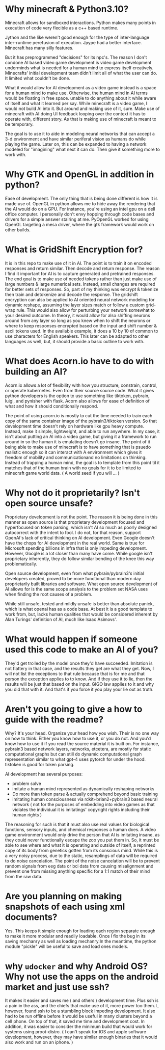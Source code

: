 # Why minecraft & Python3.10?

Minecraft allows for sandboxed interactions. Python makes many points in execution of code very flecible as a c++ based runtime. 

Jython and the like weren't good enough for the type of inter-language inter-runtime perefusion of execution. Jpype had a better interface. Minecraft has many silly features.

But it has preprogrammed "decisions" for its npc's. The reason I don't condone AI based video game development is video game development underminds what is needed for a human mind 
 to express itself creatively. Minecrafts' initial development team didn't limit all of what the user can do. It limited what couldn't be done. 

What it would allow for AI development as a video game instead is a space for a human mind to make use. Otherwise, the human mind in AI terms would be floating in free space.
 unable to do anything about it while aware of itself and what it learned per say. While minecraft is a video game, I would not build AI into it. But around and making use of it,
 sure. Make use of minecraft with AI doing UI feedback looping over the context it has to operate with, different story. As that is making use of minecraft is meant to be temporary.

The goal is to use it to aide in modeling neural networks that can accept a 3-d environment and have similar periferal vision as humans do while playing the game. Later on, this can
 be expanded to having a network modeled for "imagining" what next it can do. Then give it something more to work with.


# Why GTK and OpenGL in addition in python?

Ease of development. The only thing that is being done different is how it is made use of. OpenGL in python allows me to hide away the rendering that the AI would do on a GPU.
 For instance, you're using an intel gpu on a dell office computer. I personally don't envy hopping through code bases and drivers for a simple answer stairing at me.
 PyOpenGL worked for using OpenGL targeting a mesa driver, where the gtk framework would work on other builds. 

# What is GridShift Encryption for?

It is in this repo to make use of it in AI. The point is to train it on encoded responses and return similar. Then decode and return response. The reason I find it important for AI
 is to capture generated and pretrained responses. The end goal is to make use of needed tokens rather than just make use of large numbers & large numerical sets. Instead, small
 changes are required for better sets of responses. So, part of my thinking was encrypt & tokenize then train and detokenize and decode the response. The gridshift encryption 
 can also be applied to AI oriented neural network modeling for dynamic reshape, assuming the layer sizes match or follow a custom grid-wrap rule. This would also allow for perturbing your network somewhat to your desired outcome. In theory, it would allow for also shifting neurons around from any layer so long as you knew when to shift the neurons or where to keep responses encrypted based on the input and shift number & ascii tokens used. In the available example, it does a 10 by 10 of common to use characters for English speakers. This later can be adapted to other languages as well, but, it should provide a basic outline to work with.

# What does Acorn.io have to do with building an AI?

Acorn.io allows a lot of flexibility with how you structure, constrain, control, or operate kubernetes. Even from their source source code. What it gives python developers is the 
 option to use something like tiktoken, pybrain, luigi, and pynisher with flask. Acorn also allows for ease of definition of what and how it should conditionally respond.

The point of using acorn.io is mostly to cut the time needed to train each copy of the same container image of the pybrain3/tiktoken version. So that development time doesn't rely 
 on hardware like gpu heavy compute. Instead, make it simple, lightweight, and able to run anywhere. In my case, it isn't about putting an AI into a video game, but giving it a 
 framework to run around in so the human it is emulating doesn't go insane. The point of it being able to make use of minecraft is to have something that is psuedo realistic
 enough so it can interact with A environment which gives it freedom of mobility and communicationand no limitations on thinking. Instead of trapping a human mind, the goal is to
 template from this point til it matches that of the human brain with no goals for it to be limited to minecraft game world data. ( A world seed if you will ... )

# Why not do it proprietarily? Isn't open source unsafe?

Proprietary development is not the point. The reason it is being done in this manner as open source is that proprietary development focused and hyperfocused on token parsing, which isn't AI so much as poorly designed autocorrect with the intent to fool. I do not, for that reason, support OpenAI's lack of critical thinking on AI development. Even Google doesn't
 have the chops for AI development in the real world. Same is true for Microsoft spending billions in infra that is only impeding development. However, Google is a lot closer than many have come. While google isn't proprietary inherently, they do follow similar bending of the knee this way problematically. 

Open source development, even from what pybrain/pybrain3's initial developers created, proved to be more functional than modern day proprietarily built libraries and software. What open source development of AI allows for is the same scope analysis to the problem set NASA uses when finding the root causes of a problem.


While still unsafe, tested and mildly unsafe is better than absolute panick, which is what openai has as a code base. At best it is a good template to work from, but, lacks human qualities that would be considered inherent by Alan Turings' definition of AI, much like Isaac Asimovs'.

# What would happen if someone used this code to make an AI of you?

They'd get trolled by the model once they'd have succeeded. Imitation is not flattery in that case, and the results they get are what they get. Now, I will not list the exceptions to that rule because that is for me and that person the exception applies to  to know. And if they use it to lie, then the results will be just that based on the input. GIGO law applies to it and why you did that with it. And that's if you force it you play your lie out as truth.

# Aren't you going to give a how to guide with the readme?

Why? It's your head. Organize your head how you wish. Their is no one way on how to think. Either you know how to use it, or you do not. And you'd know how to use it if you read the source material it is built on. For instance, pybrain3 based network layers, networks, etcetera, are mostly for static computational graphs but can still do dynamic computational graph representation similar to what gpt-4 uses pytorch for under the hood. tiktoken is good for token parsing. 

AI development has several purposes:
 * problem solve
 * imitate a human mind represented as dynamically reshaping networks
 * Do more than token parse & actually comprehend beyond basic training
 * imitating human consciousness via rdkit+brian2+pybrain3 based neural network ( not for the purposes of embedding into video games as that violates the individual it is imitatings' copyright rights including their human rights )

The reasoning for such is that it must also use real values for biological functions, sensory inputs, and chemical responses a human does. A video game environment would only drive the person that AI is imitating insane, as they could never functionally escape the zoo you put them in. So, it must be able to see where and what it is operating and outside of itself, a reprinted copy of its body from genetics gotten from its conscious mind. While this is a very noisy process, due to the static, resamplings of data will be required to do noise cancelation. The point of the noise cancelation will be to prevent random signals from eeg data or bci data from causing misalignment and prevent one from missing anything specific for a 1:1 match of their mind from the raw data.

# Are you planning on making snapshots of each using xml documents?

Yes. This keeps it simple enough for loading each region separate enough to make it more modular and readily loadable. Once I fix the bug in its saving mechanry as well as loading mechanry.In the meantime, the python module "pickle" will be useful to save and load ones models.

# why `udocker` and why Android OS? Why not use the apps on the android market and just use ssh?

It makes it easier and saves me ( and others ) development time. Plus ssh is a pain in the ass, and the chiefs that make use of it, more power too them. I, however, found ssh to 
be a stumbling block impeding development. It also had to be run offline before it would be useful in many clusters beyond a cell phone. On top of that, it saved me time and development cost. In addition, it was easier to consider the minimum build that would work for systems using proot-distro. ( I can't speak for IOS and apple software development, however, they may have similar enough binaries that it would also work and run on an iphone. )
